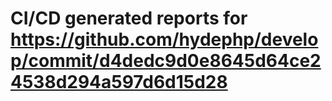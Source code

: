 # CI/CD generated reports for https://github.com/hydephp/develop/commit/d4dedc9d0e8645d64ce24538d294a597d6d15d28
